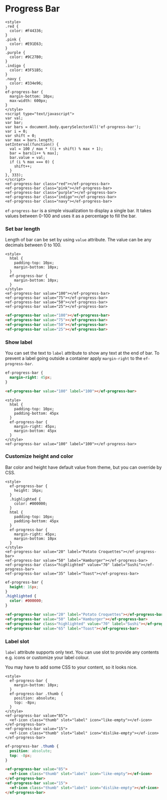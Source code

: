 # Progress Bar

```live(preview)
<style>
.red {
  color: #F44336;
}
.pink {
  color: #E91E63;
}
.purple {
  color: #9C27B0;
}
.indigo {
  color: #3F51B5;
}
.navy {
  color: #334e96;
}
ef-progress-bar {
  margin-bottom: 10px;
  max-width: 600px;
}
</style>
<script type="text/javascript">
var val;
var bar;
var bars = document.body.querySelectorAll('ef-progress-bar');
var i = 0;
var shift = 0;
var max = bars.length;
setInterval(function() {
  val = 100 / max * ((i + shift) % max + 1);
  bar = bars[i++ % max];
  bar.value = val;
  if (i % max === 0) {
    shift++;
  }
}, 333);
</script>
<ef-progress-bar class="red"></ef-progress-bar>
<ef-progress-bar class="pink"></ef-progress-bar>
<ef-progress-bar class="purple"></ef-progress-bar>
<ef-progress-bar class="indigo"></ef-progress-bar>
<ef-progress-bar class="navy"></ef-progress-bar>
```

`ef-progress-bar` is a simple visualization to display a single bar. It takes values between 0-100 and uses it as a percentage to fill the bar.

### Set bar length
Length of bar can be set by using `value` attribute. The value can be any decimals between 0 to 100.

```live
<style>
  html {
    padding-top: 10px;
    margin-bottom: 10px;
  }
  ef-progress-bar {
    margin-bottom: 10px;
  }
</style>
<ef-progress-bar value="100"></ef-progress-bar>
<ef-progress-bar value="75"></ef-progress-bar>
<ef-progress-bar value="50"></ef-progress-bar>
<ef-progress-bar value="25"></ef-progress-bar>
```

```html
<ef-progress-bar value="100"></ef-progress-bar>
<ef-progress-bar value="75"></ef-progress-bar>
<ef-progress-bar value="50"></ef-progress-bar>
<ef-progress-bar value="25"></ef-progress-bar>
```

### Show label

You can set the text to `label` attribute to show any text at the end of bar. To prevent a label going outside a container apply `margin-right` to the `ef-progress-bar`.

```css
ef-progress-bar {
  margin-right: 45px;
}
```
```html
<ef-progress-bar value="100" label="100"></ef-progress-bar>
```

```live
<style>
  html {
    padding-top: 10px;
    padding-bottom: 45px
  }
  ef-progress-bar {
    margin-right: 45px;
    margin-bottom: 45px
  }
</style>
<ef-progress-bar value="100" label="100"></ef-progress-bar>
```

### Customize height and color
Bar color and height have default value from theme, but you can override by CSS.

```live
<style>
  ef-progress-bar {
    height: 16px;
  }
  .highlighted {
    color: #000000;
  }
  html {
    padding-top: 10px;
    padding-bottom: 45px
  }
  ef-progress-bar {
    margin-right: 45px;
    margin-bottom: 10px
  }  
</style>
<ef-progress-bar value="20" label="Potato Croquettes"></ef-progress-bar>
<ef-progress-bar value="50" label="Hamburger"></ef-progress-bar>
<ef-progress-bar class="highlighted" value="70" label="Sushi"></ef-progress-bar>
<ef-progress-bar value="35" label="Toast"></ef-progress-bar>
```

```css
ef-progress-bar {
  height: 16px;
}
.highlighted {
  color: #000000;
}
```
```html
<ef-progress-bar value="20" label="Potato Croquettes"></ef-progress-bar>
<ef-progress-bar value="50" label="Hamburger"></ef-progress-bar>
<ef-progress-bar class="highlighted" value="70" label="Sushi"></ef-progress-bar>
<ef-progress-bar value="65" label="Toast"></ef-progress-bar>
```

### Label slot
`label` attribute supports only text. You can use slot to provide any contents e.g. icons or customize your label colour.

You may have to add some CSS to your content, so it looks nice.

```live
<style>
  ef-progress-bar {
    margin-bottom: 10px;
  }
  ef-progress-bar .thumb {
    position: absolute;
    top: -8px;
  }
</style>
<ef-progress-bar value="85">
  <ef-icon class="thumb" slot="label" icon="like-empty"></ef-icon>
</ef-progress-bar>
<ef-progress-bar value="15">
  <ef-icon class="thumb" slot="label" icon="dislike-empty"></ef-icon>
</ef-progress-bar>
```

```css
ef-progress-bar .thumb {
  position: absolute;
  top: -8px;
}
```

```html
<ef-progress-bar value="85">
  <ef-icon class="thumb" slot="label" icon="like-empty"></ef-icon>
</ef-progress-bar>
<ef-progress-bar value="15">
  <ef-icon class="thumb" slot="label" icon="dislike-empty"></ef-icon>
</ef-progress-bar>
```
